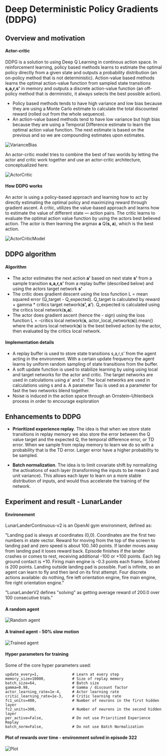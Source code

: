 # Deep Deterministic Policy Gradients (DDPG)

## Overview and motivation

#### Actor-critic

DDPG is a solution to using Deep Q Learning in continous action space. In reinforcement learning, policy based methods learns to estimate the optimal policy directly from a given state and outputs a probability distribution (an on-policy method that is not deterministic). Action-value based methods learns the optimal action-value function from sampled state transitions **s,a,r,s'** in memory and outputs a discrete action-value function (an off-policy method that is derministic, it always selects the best possible action).
- Policy based methods tends to have high variance and low bias because they are using a Monte Carlo estimate to calculate the total discounted reward (rolled out from the whole sequence).
- An action-value based methods tend to have low variance but high bias because they are using a Temporal Difference estimate to learn the optimal action value function. The next estimate is based on the previous and so we are compounding estimates upon estimates.

![VarianceBias](/Documentation/VarianceBias.png)

An actor-critic model tries to combine the best of two worlds by letting the actor and critic work together and use an actor-critic architecture, conceptualized here:

![ActorCritic](/Documentation/ActorCritic.png)

#### How DDPG works

An actor is using a policy-based approach and learning how to act by directly estimating the optimal policy and maximizing reward through gradient ascent. A critic, utilizes the value-based approach and learns how to estimate the value of different state — action pairs. The critic learns to evaluate the optimal action value function by using the actors best believed action. The actor is then learning the argmax **a** Q(**s, a**), which is the best action.

![ActorCriticModel](/Documentation/ActorCriticModelB.png)

## DDPG algorithm

#### Algorithm
* The actor estimates the next action  **a'** based on next state **s'** from a sample transition **s,a,r,s'** from a replay buffer (described below) and using the actors target network **s'**
* The critic does gradient descent using the loss function L = mean squared error (Q_target - Q_expected). Q_target is calculated by reward + gamma * critics target network(**s', a'**). Q_expected is calculated using the critics local network(**s,a**).
* The actor does gradient ascent (hence the - sign) using the loss function L = -critics local network(**s**, actor_local_network(**s**)).mean() where the actors local network(**s**) is the best belived action by the actor, then evaluated by the critics local network.

#### Implementation details
* A replay buffer is used to store state transitions s,a,r,s' from the agent acting in the environment. With a certain update frequency the agent learns by uniform random sampling of state transitions from the buffer. 
* A soft update function is used to stabilize learning by using using local and target networks for the actor and critic. The target networks are used in calculations using a' and s'. The local networks are used in calculations using s and a. A parameter Tau is used as a parameter for fast the two networks blend together.
* Noise is induced in the action space through an Ornstein–Uhlenbeck process in order to encourage exploration

## Enhancements to DDPG

* **Prioritized experience replay**. The idea is that when we store state transitions in replay memory we also store the error between the Q value target and the expected Q, the temporal difference error, or TD error. When we sample from replay memory to learn we do so with a probability that is the TD error. Larger error have a higher probability to be sampled.

* **Batch normalization**. The idea is to limit covariate shift by normalizing the activations of each layer (transforming the inputs to be mean 0 and unit variance). This allows each layer to learn on a more stable distribution of inputs, and would thus accelerate the training of the network.

## Experiment and result - LunarLander 

#### Environement

LunarLanderContinuous-v2 is an OpenAI gym environment, defined as:

"Landing pad is always at coordinates (0,0). Coordinates are the first two numbers in state vector. Reward for moving from the top of the screen to landing pad and zero speed is about 100..140 points. If lander moves away from landing pad it loses reward back. Episode finishes if the lander crashes or comes to rest, receiving additional -100 or +100 points. Each leg ground contact is +10. Firing main engine is -0.3 points each frame. Solved is 200 points. Landing outside landing pad is possible. Fuel is infinite, so an agent can learn to fly and then land on its first attempt. Four discrete actions available: do nothing, fire left orientation engine, fire main engine, fire right orientation engine."

"LunarLanderV2 defines "solving" as getting average reward of 200.0 over 100 consecutive trials."

#### A random agent

![Random agent](/Checkpoints/lunarlander-v2-random.gif)

#### A trained agent - 50% slow motion

![Trained agent](/Checkpoints/lunarlander-v2-enjoy.gif)

#### Hyper parameters for training

Some of the core hyper parameters used:

````
update_every=1,               # Learn at every step
memory_size=10000,            # Size of replay memory
batch_size=64,                # Batch size 
gamma=0.98,                   # Gamma / discount factor
actor_learning_rate=1e-4,     # Actor learning rate
critic_learning_rate=1e-3,    # Critic learning rate
fc1_units=400,                # Number of neurons in the first hidden layer
fc2_units=300,                # Number of neurons in the second hidden layer
per_active=False,             # Do not use Prioritized Experience Replay 
batch_norm=False,             # Do not use Batch Normalization 
````

#### Plot of rewards over time - environment solved in episode 322

![Plot](/Checkpoints/lunarlander_v2_plot.png)
